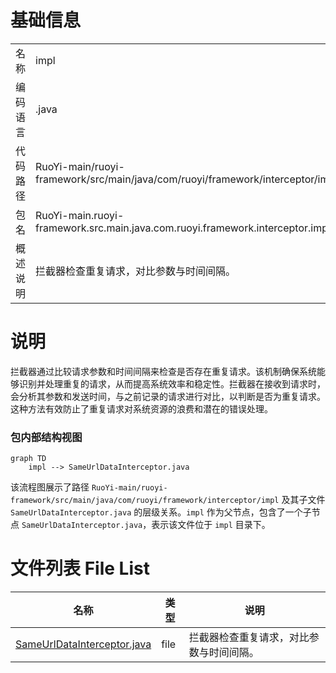 # 基础信息

|      |      |
|------|------|
| 名称 | impl |
| 编码语言 | .java |
| 代码路径 | RuoYi-main/ruoyi-framework/src/main/java/com/ruoyi/framework/interceptor/impl |
| 包名 | RuoYi-main.ruoyi-framework.src.main.java.com.ruoyi.framework.interceptor.impl |
| 概述说明 | 拦截器检查重复请求，对比参数与时间间隔。 |

# 说明

拦截器通过比较请求参数和时间间隔来检查是否存在重复请求。该机制确保系统能够识别并处理重复的请求，从而提高系统效率和稳定性。拦截器在接收到请求时，会分析其参数和发送时间，与之前记录的请求进行对比，以判断是否为重复请求。这种方法有效防止了重复请求对系统资源的浪费和潜在的错误处理。


### 包内部结构视图

```mermaid
graph TD
    impl --> SameUrlDataInterceptor.java
```

该流程图展示了路径 `RuoYi-main/ruoyi-framework/src/main/java/com/ruoyi/framework/interceptor/impl` 及其子文件 `SameUrlDataInterceptor.java` 的层级关系。`impl` 作为父节点，包含了一个子节点 `SameUrlDataInterceptor.java`，表示该文件位于 `impl` 目录下。

# 文件列表 File List

| 名称   | 类型  | 说明 |
|-------|------|-------------|
| [SameUrlDataInterceptor.java](SameUrlDataInterceptor.md) | file | 拦截器检查重复请求，对比参数与时间间隔。 |


